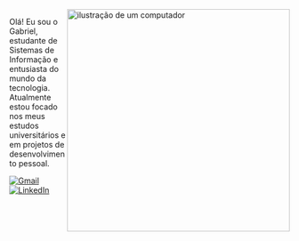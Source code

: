 <img src="https://raw.githubusercontent.com/MicaelliMedeiros/micaellimedeiros/master/image/computer-illustration.png" alt="ilustração de um computador" min-width="400px" max-width="400px" width="400px" align="right">

<p align="left"> 
  Olá! Eu sou o Gabriel, estudante de Sistemas de Informação e entusiasta do mundo da tecnologia.<br>
  Atualmente estou focado nos meus estudos universitários e em projetos de desenvolvimento pessoal.
</p>

<p align="left">
  <a href="mailto:seuemail@gmail.com" title="Gmail">
  <img src="https://img.shields.io/badge/-Gmail-FF0000?style=flat-square&labelColor=FF0000&logo=gmail&logoColor=white&link=mailto:seuemail@gmail.com" alt="Gmail"/></a>
  <a href="https://www.linkedin.com/in/seu-perfil" title="LinkedIn">
  <img src="https://img.shields.io/badge/-Linkedin-0e76a8?style=flat-square&logo=Linkedin&logoColor=white&link=https://www.linkedin.com/in/seu-perfil" alt="LinkedIn"/></a>
</p>
